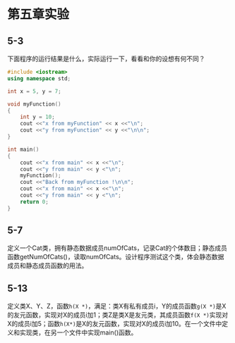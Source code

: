 # 第五章实验

## 5-3

下面程序的运行结果是什么，实际运行一下，看看和你的设想有何不同？

```cpp
#include <iostream>
using namespace std;

int x = 5, y = 7;

void myFunction()
{
    int y = 10;
    cout <<"x from myFunction" << x <<"\n";
    cout <<"y from myFunction" << y <<"\n\n";
}

int main()
{
    cout <<"x from main" << x <<"\n";
    cout <<"y from main" << y <"\n";
    myFunction();
    cout <<"Back from myFunction !\n\n";
    cout <<"x from main" << x <<"\n";
    cout <<"y from main" << y <"\n";
    return 0;
}
```

## 5-7

定义一个Cat类，拥有静态数据成员numOfCats，记录Cat的个体数目；静态成员函数getNumOfCats()，读取numOfCats。设计程序测试这个类，体会静态数据成员和静态成员函数的用法。

## 5-13

定义类X、Y、Z，函数`h(X *)`，满足：类X有私有成员i，Y的成员函数`g(X *)`是X的友元函数，实现对X的成员i加1；类Z是类X是友元类，其成员函数`f(X *)`实现对X的成员i加5；函数`h(X*)`是X的友元函数，实现对X的成员i加10。在一个文件中定义和实现类，在另一个文件中实现main()函数。